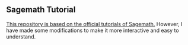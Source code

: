 ## Sagemath Tutorial

[This repository is based on the official tutorials of Sagemath.](https://doc.sagemath.org/html/en/index.html) However, I have made some modifications to make it more interactive and easy to understand.
